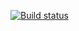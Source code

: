 [![Build status](https://ci.appveyor.com/api/projects/status/yidgueornmnmqry1/branch/main?svg=true)](https://ci.appveyor.com/project/AliyaRAYNE/task18-task3/branch/main)